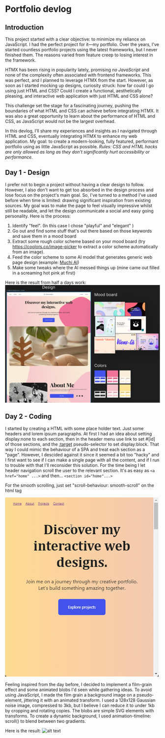 # Portfolio devlog

## Introduction

This project started with a clear objective: to minimize my reliance on JavaScript. I had the perfect project for it—my portfolio. Over the years, I've started countless portfolio projects using the latest frameworks, but I never finished them. The reasons varied from feature creep to losing interest in the framework.

HTMX has been rising in popularity lately, promising _no JavaScript_ and none of the complexity often associated with frontend frameworks. This was perfect, and I planned to leverage HTMX from the start. However, as soon as I started mocking up designs, curiosity struck: how far could I go using just HTML and CSS? Could I create a functional, aesthetically pleasing, and interactive web application with just HTML and CSS alone?

This challenge set the stage for a fascinating journey, pushing the boundaries of what HTML and CSS can achieve before integrating HTMX. It was also a great opportunity to learn about the performance of HTML and CSS, as JavaScript would not be the largest overhead.

In this devlog, I’ll share my experiences and insights as I navigated through HTML and CSS, eventually integrating HTMX to enhance my web application. My goal: to create a modern-looking, fully featured, performant portfolio using as little JavaScript as possible. *Rules: CSS and HTML hacks are only allowed as long as they don't significantly hurt accessibility or performance.*

## Day 1 - Design

I prefer not to begin a project without having a clear design to follow. However, I also don't want to get too absorbed in the design process and lose focus on the project's main goal. So, I've turned to a method I've used before when time is limited: drawing significant inspiration from existing sources.
My goal was to make the page to feel visually impressive whilst still be readable, and let the design communicate a social and easy going personality.
Here is the process:
1. Identify "feel". (In this case I chose "playful" and "elegant" )
2. Go out and find some stuff that's out there based on those keywords and save them in a mood board
3. Extract some rough color scheme based on your mood board (try https://coolors.co/image-picker to extract a color scheme automatically from an image). 
4. Feed the color scheme to some AI model that generates generic web page design (example: [Muchi AI](https://musho.ai/))
5. Make some tweaks where the AI messed things up (mine came out filled in a screaming hot pink at first)


Here is the result from half a days work:
![alt text](design.png "The design figma file, neatly organized for this screenshot.")


## Day 2 - Coding
I started by creating a HTML with some place holder text. Just some headers and lorem ipsum paragraphs. 
At first I had an idea about setting display:none to each section, then in the header menu use link to set #[id] of those sections, and the [:target](https://developer.mozilla.org/en-US/docs/Web/CSS/:target) pseudo-selector to set display:block. That way I could mimic the behaviour of a SPA and treat each section as a "page". However, I descided against it since it seemed a bit too "hacky" and I first want to see if I can make a single page with all the content, and if I run to trouble with that I'll reconsider this solution.
For the time being I let header navigation scroll the user to the relevant section. It's as easy as 
`<a href="home" ...>`
and then...
`<section id="home"...>`

For the smooth scrolling, just set "scroll-behaviour: smooth-scroll" on the html tag

![alt text](scroll-navigation.gif "Clicking on links scrolls to the relevant section")

Feeling inspired from the day before, I decided to implement a film-grain effect and some animated blobs I'd seen while gathering ideas. To avoid using JavaScript, I made the film grain a background image on a pseudo-element, jittering it with an animated transform. I used a 128x128 Gaussian noise image, compressed to 3kb, but I believe I can reduce it to under 1kb by cropping and rotating copies. The blobs are simple SVG elements with transforms. To create a dynamic background, I used animation-timeline: scroll() to blend between two gradients. 

Here is the result:
![alt text](noise-and-blobs.gif "Transform is a god send")